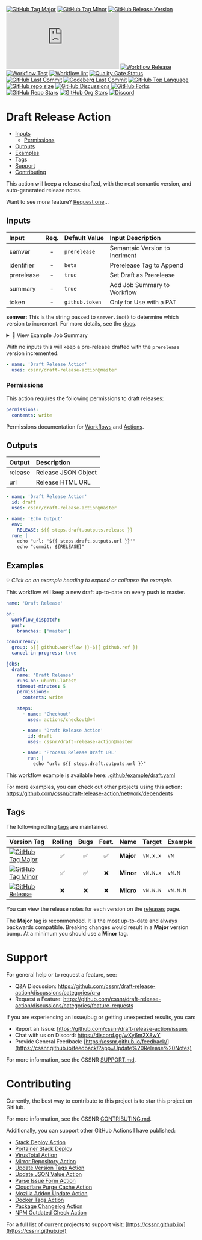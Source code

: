 [![GitHub Tag Major](https://img.shields.io/github/v/tag/cssnr/draft-release-action?sort=semver&filter=!v*.*&logo=git&logoColor=white&labelColor=585858&label=%20)](https://github.com/cssnr/draft-release-action/tags)
[![GitHub Tag Minor](https://img.shields.io/github/v/tag/cssnr/draft-release-action?sort=semver&filter=!v*.*.*&logo=git&logoColor=white&labelColor=585858&label=%20)](https://github.com/cssnr/draft-release-action/tags)
[![GitHub Release Version](https://img.shields.io/github/v/release/cssnr/draft-release-action?logo=git&logoColor=white&labelColor=585858&label=%20)](https://github.com/cssnr/draft-release-action/releases/latest)
[![GitHub Dist Size](https://img.shields.io/github/size/cssnr/draft-release-action/dist%2Findex.js?label=dist%20size)](https://github.com/cssnr/draft-release-action/blob/master/src/index.js)
[![Workflow Release](https://img.shields.io/github/actions/workflow/status/cssnr/draft-release-action/release.yaml?logo=github&label=release)](https://github.com/cssnr/draft-release-action/actions/workflows/release.yaml)
[![Workflow Test](https://img.shields.io/github/actions/workflow/status/cssnr/draft-release-action/test.yaml?logo=github&label=test)](https://github.com/cssnr/draft-release-action/actions/workflows/test.yaml)
[![Workflow lint](https://img.shields.io/github/actions/workflow/status/cssnr/draft-release-action/lint.yaml?logo=github&label=lint)](https://github.com/cssnr/draft-release-action/actions/workflows/lint.yaml)
[![Quality Gate Status](https://sonarcloud.io/api/project_badges/measure?project=cssnr_draft-release-action&metric=alert_status)](https://sonarcloud.io/summary/new_code?id=cssnr_draft-release-action)
[![GitHub Last Commit](https://img.shields.io/github/last-commit/cssnr/draft-release-action?logo=github&label=updated)](https://github.com/cssnr/draft-release-action/graphs/commit-activity)
[![Codeberg Last Commit](https://img.shields.io/gitea/last-commit/cssnr/draft-release-action/master?gitea_url=https%3A%2F%2Fcodeberg.org%2F&logo=codeberg&logoColor=white&label=updated)](https://codeberg.org/cssnr/draft-release-action)
[![GitHub Top Language](https://img.shields.io/github/languages/top/cssnr/draft-release-action?logo=htmx)](https://github.com/cssnr/draft-release-action)
[![GitHub repo size](https://img.shields.io/github/repo-size/cssnr/draft-release-action?logo=bookstack&logoColor=white&label=repo%20size)](https://github.com/cssnr/draft-release-action)
[![GitHub Discussions](https://img.shields.io/github/discussions/cssnr/draft-release-action)](https://github.com/cssnr/draft-release-action/discussions)
[![GitHub Forks](https://img.shields.io/github/forks/cssnr/draft-release-action?style=flat&logo=github)](https://github.com/cssnr/draft-release-action/forks)
[![GitHub Repo Stars](https://img.shields.io/github/stars/cssnr/draft-release-action?style=flat&logo=github)](https://github.com/cssnr/draft-release-action/stargazers)
[![GitHub Org Stars](https://img.shields.io/github/stars/cssnr?style=flat&logo=github&label=org%20stars)](https://cssnr.github.io/)
[![Discord](https://img.shields.io/discord/899171661457293343?logo=discord&logoColor=white&label=discord&color=7289da)](https://discord.gg/wXy6m2X8wY)

# Draft Release Action

- [Inputs](#Inputs)
  - [Permissions](#Permissions)
- [Outputs](#Outputs)
- [Examples](#Examples)
- [Tags](#Tags)
- [Support](#Support)
- [Contributing](#Contributing)

This action will keep a release drafted, with the next semantic version, and auto-generated release notes.

Want to see more feature? [Request one](https://github.com/cssnr/draft-release-action/discussions/categories/feature-requests)...

## Inputs

| Input      | Req. | Default&nbsp;Value | Input&nbsp;Description         |
| :--------- | :--: | :----------------- | :----------------------------- |
| semver     |  -   | `prerelease`       | Semantaic Version to Incriment |
| identifier |  -   | `beta`             | Prerelease Tag to Append       |
| prerelease |  -   | `true`             | Set Draft as Prerelease        |
| summary    |  -   | `true`             | Add Job Summary to Workflow    |
| token      |  -   | `github.token`     | Only for Use with a PAT        |

**semver:** This is the string passed to `semver.inc()` to determine which version to increment.
For more details, see the [docs](https://github.com/npm/node-semver?tab=readme-ov-file#functions).

<details><summary>👀 View Example Job Summary</summary>

---

Coming Soon...

---

</details>

With no inputs this will keep a pre-release drafted with the `prerelease` version incremented.

```yaml
- name: 'Draft Release Action'
  uses: cssnr/draft-release-action@master
```

### Permissions

This action requires the following permissions to draft releases:

```yaml
permissions:
  contents: write
```

Permissions documentation for [Workflows](https://docs.github.com/en/actions/writing-workflows/choosing-what-your-workflow-does/controlling-permissions-for-github_token) and [Actions](https://docs.github.com/en/actions/security-for-github-actions/security-guides/automatic-token-authentication).

## Outputs

| Output  | Description         |
| :------ | :------------------ |
| release | Release JSON Object |
| url     | Release HTML URL    |

```yaml
- name: 'Draft Release Action'
  id: draft
  uses: cssnr/draft-release-action@master

- name: 'Echo Output'
  env:
    RELEASE: ${{ steps.draft.outputs.release }}
  run: |
    echo "url: '${{ steps.draft.outputs.url }}'"
    echo "commit: ${RELEASE}"
```

## Examples

💡 _Click on an example heading to expand or collapse the example._

This workflow will keep a new draft up-to-date on every push to master.

```yaml
name: 'Draft Release'

on:
  workflow_dispatch:
  push:
    branches: ['master']

concurrency:
  group: ${{ github.workflow }}-${{ github.ref }}
  cancel-in-progress: true

jobs:
  draft:
    name: 'Draft Release'
    runs-on: ubuntu-latest
    timeout-minutes: 5
    permissions:
      contents: write

    steps:
      - name: 'Checkout'
        uses: actions/checkout@v4

      - name: 'Draft Release Action'
        id: draft
        uses: cssnr/draft-release-action@master

      - name: 'Process Release Draft URL'
        run: |
          echo "url: ${{ steps.draft.outputs.url }}"
```

This workflow example is available here: [.github/example/draft.yaml](.github/example/draft.yaml)

For more examples, you can check out other projects using this action:  
https://github.com/cssnr/draft-release-action/network/dependents

## Tags

The following rolling [tags](https://github.com/cssnr/draft-release-action/tags) are maintained.

| Version&nbsp;Tag                                                                                                                                                                                                         | Rolling | Bugs | Feat. |   Name    |  Target  | Example  |
| :----------------------------------------------------------------------------------------------------------------------------------------------------------------------------------------------------------------------- | :-----: | :--: | :---: | :-------: | :------: | :------- |
| [![GitHub Tag Major](https://img.shields.io/github/v/tag/cssnr/draft-release-action?sort=semver&filter=!v*.*&style=for-the-badge&label=%20&color=44cc10)](https://github.com/cssnr/draft-release-action/releases/latest) |   ✅    |  ✅  |  ✅   | **Major** | `vN.x.x` | `vN`     |
| [![GitHub Tag Minor](https://img.shields.io/github/v/tag/cssnr/draft-release-action?sort=semver&filter=!v*.*.*&style=for-the-badge&label=%20&color=blue)](https://github.com/cssnr/draft-release-action/releases/latest) |   ✅    |  ✅  |  ❌   | **Minor** | `vN.N.x` | `vN.N`   |
| [![GitHub Release](https://img.shields.io/github/v/release/cssnr/draft-release-action?style=for-the-badge&label=%20&color=red)](https://github.com/cssnr/draft-release-action/releases/latest)                           |   ❌    |  ❌  |  ❌   | **Micro** | `vN.N.N` | `vN.N.N` |

You can view the release notes for each version on the [releases](https://github.com/cssnr/draft-release-action/releases) page.

The **Major** tag is recommended. It is the most up-to-date and always backwards compatible.
Breaking changes would result in a **Major** version bump. At a minimum you should use a **Minor** tag.

# Support

For general help or to request a feature, see:

- Q&A Discussion: https://github.com/cssnr/draft-release-action/discussions/categories/q-a
- Request a Feature: https://github.com/cssnr/draft-release-action/discussions/categories/feature-requests

If you are experiencing an issue/bug or getting unexpected results, you can:

- Report an Issue: https://github.com/cssnr/draft-release-action/issues
- Chat with us on Discord: https://discord.gg/wXy6m2X8wY
- Provide General Feedback: [https://cssnr.github.io/feedback/](https://cssnr.github.io/feedback/?app=Update%20Release%20Notes)

For more information, see the CSSNR [SUPPORT.md](https://github.com/cssnr/.github/blob/master/.github/SUPPORT.md#support).

# Contributing

Currently, the best way to contribute to this project is to star this project on GitHub.

For more information, see the CSSNR [CONTRIBUTING.md](https://github.com/cssnr/.github/blob/master/.github/CONTRIBUTING.md#contributing).

Additionally, you can support other GitHub Actions I have published:

- [Stack Deploy Action](https://github.com/cssnr/stack-deploy-action?tab=readme-ov-file#readme)
- [Portainer Stack Deploy](https://github.com/cssnr/portainer-stack-deploy-action?tab=readme-ov-file#readme)
- [VirusTotal Action](https://github.com/cssnr/virustotal-action?tab=readme-ov-file#readme)
- [Mirror Repository Action](https://github.com/cssnr/mirror-repository-action?tab=readme-ov-file#readme)
- [Update Version Tags Action](https://github.com/cssnr/update-version-tags-action?tab=readme-ov-file#readme)
- [Update JSON Value Action](https://github.com/cssnr/update-json-value-action?tab=readme-ov-file#readme)
- [Parse Issue Form Action](https://github.com/cssnr/parse-issue-form-action?tab=readme-ov-file#readme)
- [Cloudflare Purge Cache Action](https://github.com/cssnr/cloudflare-purge-cache-action?tab=readme-ov-file#readme)
- [Mozilla Addon Update Action](https://github.com/cssnr/mozilla-addon-update-action?tab=readme-ov-file#readme)
- [Docker Tags Action](https://github.com/cssnr/docker-tags-action?tab=readme-ov-file#readme)
- [Package Changelog Action](https://github.com/cssnr/package-changelog-action?tab=readme-ov-file#readme)
- [NPM Outdated Check Action](https://github.com/cssnr/npm-outdated-action?tab=readme-ov-file#readme)

For a full list of current projects to support visit: [https://cssnr.github.io/](https://cssnr.github.io/)
